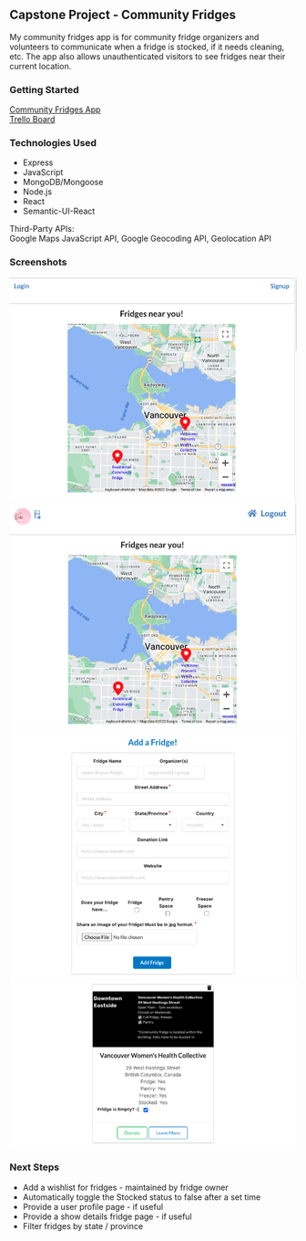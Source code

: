 ## Capstone Project - Community Fridges
My community fridges app is for community fridge organizers and volunteers to communicate when a fridge is stocked, if it needs cleaning, etc. The app also allows unauthenticated visitors to see fridges near their current location. 

### Getting Started
[Community Fridges App](https://cfridges.herokuapp.com/)  
[Trello Board](https://trello.com/b/mSn1d07V/pw-community-fridges-app)

### Technologies Used
- Express
- JavaScript
- MongoDB/Mongoose
- Node.js
- React
- Semantic-UI-React

Third-Party APIs:  
Google Maps JavaScript API, Google Geocoding API, Geolocation API  

### Screenshots
![visitor homepage](./screenshots/visitor-homepage.png)
![user homepage](./screenshots/user-homepage.png)
![add a fridge form](./screenshots/fridge-form.png)
![fridge card](./screenshots/fridge-card-user.png)

### Next Steps
- Add a wishlist for fridges - maintained by fridge owner
- Automatically toggle the Stocked status to false after a set time
- Provide a user profile page - if useful
- Provide a show details fridge page - if useful
- Filter fridges by state / province 